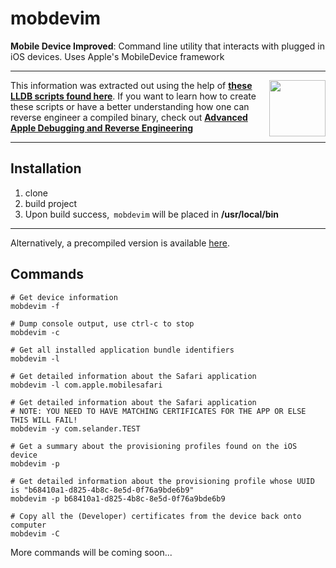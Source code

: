 # mobdevim
**Mobile Device Improved**: Command line utility that interacts with plugged in iOS devices. Uses Apple's MobileDevice framework 

---

<a href="https://store.raywenderlich.com/products/advanced-apple-debugging-and-reverse-engineering" target="_blank"><img align="right"  height="90"  src="https://github.com/DerekSelander/LLDB/blob/master/Media/dbgbook.png"></a>

This information was extracted out using the help of <a href="https://github.com/DerekSelander/LLDB" target="_blank">**these LLDB scripts  found here**</a>. If you want to learn how to create these scripts or have a better understanding how one can reverse engineer a compiled binary, check out <a href="https://store.raywenderlich.com/products/advanced-apple-debugging-and-reverse-engineering" target="_blank">**Advanced Apple Debugging and Reverse Engineering**</a>

---

## Installation 

1. clone
2. build project
3. Upon build success,` mobdevim` will be placed in **/usr/local/bin**

---

Alternatively, a precompiled version is available <a href="https://github.com/DerekSelander/mobdevim/raw/master/compiled" target="_blank">here</a>.

## Commands

    # Get device information
    mobdevim -f

    # Dump console output, use ctrl-c to stop
    mobdevim -c 
    
    # Get all installed application bundle identifiers
    mobdevim -l
    
    # Get detailed information about the Safari application
    mobdevim -l com.apple.mobilesafari

    # Get detailed information about the Safari application
    # NOTE: YOU NEED TO HAVE MATCHING CERTIFICATES FOR THE APP OR ELSE THIS WILL FAIL!
    mobdevim -y com.selander.TEST
    
    # Get a summary about the provisioning profiles found on the iOS device
    mobdevim -p
    
    # Get detailed information about the provisioning profile whose UUID is "b68410a1-d825-4b8c-8e5d-0f76a9bde6b9"
    mobdevim -p b68410a1-d825-4b8c-8e5d-0f76a9bde6b9
    
    # Copy all the (Developer) certificates from the device back onto computer
    mobdevim -C
  
    
    
More commands will be coming soon...

